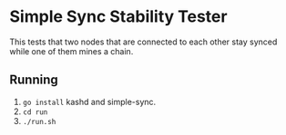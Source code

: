 # Simple Sync Stability Tester
This tests that two nodes that are connected to each other
stay synced while one of them mines a chain.

## Running
 1. `go install` kashd and simple-sync.
 2. `cd run`
 3. `./run.sh`


